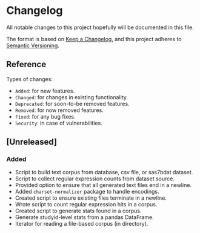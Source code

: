 # Changelog
All notable changes to this project hopefully will be documented in this file.

The format is based on [Keep a Changelog](https://keepachangelog.com/en/1.0.0/),
and this project adheres to [Semantic Versioning](https://semver.org/spec/v2.0.0.html).

## Reference

Types of changes:

* `Added`: for new features.
* `Changed`: for changes in existing functionality.
* `Deprecated`: for soon-to-be removed features.
* `Removed`: for now removed features.
* `Fixed`: for any bug fixes.
* `Security`: in case of vulnerabilities.

## [Unreleased]

### Added

* Script to build text corpus from database, csv file, or sas7bdat dataset.
* Script to collect regular expression counts from dataset source.
* Provided option to ensure that all generated text files end in a newline.
* Added `charset-normalizer` package to handle encodings.
* Created script to ensure existing files terminate in a newline.
* Wrote script to count regular expression hits in a corpus.
* Created script to generate stats found in a corpus.
* Generate studyid-level stats from a pandas DataFrame.
* Iterator for reading a file-based corpus (in directory).